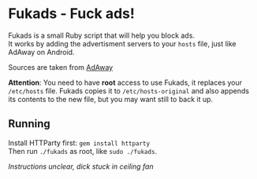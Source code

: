 # Fukads - Fuck ads!

Fukads is a small Ruby script that will help you block ads.  
It works by adding the advertisment servers to your `hosts` file, just like AdAway on Android.

Sources are taken from [AdAway](https://github.com/dschuermann/ad-away)

**Attention**: You need to have **root** access to use Fukads, it replaces your `/etc/hosts` file. Fukads copies it to `/etc/hosts-original` and also appends its contents to the new file, but you may want still to back it up.

## Running

Install HTTParty first: `gem install httparty`  
Then run `./fukads` as root, like `sudo ./fukads`.


*Instructions unclear, dick stuck in ceiling fan*